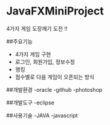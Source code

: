 # JavaFXMiniProject
4가지 게임 도장깨기 도전 !!


##주요기능
- 4가지 게임 구현
- 로그인, 회원가입, 정보수정
- 랭킹
- 점수별로 다음 게임이 오픈되는 방식


##개발환경
-oracle
-github
-photoshop


##개발도구
-eclipse

##사용기술
-JAVA
-javascript
